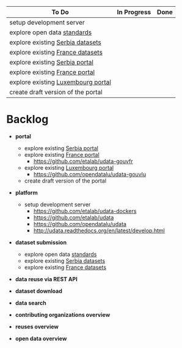 

To Do | In Progress | Done
------|-------------|-----
setup development server ||
explore open data [standards](http://www.w3.org/TR/dwbp/) ||
explore existing [Serbia datasets](http://hakaton.rs/podaci-koji-su-trenutno-otvoreni/) ||
explore existing [France datasets](http://www.data.gouv.fr/en/datasets/) ||
explore existing [Serbia portal](http://opendata.rs) ||
explore existing [France portal](http://www.data.gouv.fr) ||
explore existing [Luxembourg portal](http://www.etat.public.lu/fr/index.php) ||
create draft version of the portal ||

# Backlog

- __portal__

  - explore existing [Serbia portal](http://opendata.rs)
  - explore existing [France portal](http://www.data.gouv.fr)
    - https://github.com/etalab/udata-gouvfr
  - explore existing [Luxembourg portal](http://www.etat.public.lu/fr/index.php)
    - https://github.com/opendatalu/udata-gouvlu
  - create draft version of the portal


- __platform__

  - setup development server
    - https://github.com/etalab/udata-dockers
    - https://github.com/etalab/udata
    - https://github.com/opendatalu/udata
    - http://udata.readthedocs.org/en/latest/develop.html


- __dataset submission__

  - explore open data [standards](http://www.w3.org/TR/dwbp/)
  - explore existing [Serbia datasets](http://hakaton.rs/podaci-koji-su-trenutno-otvoreni/)
  - explore existing [France datasets](http://www.data.gouv.fr/en/datasets/)


- __data reuse via REST API__


- __dataset download__


- __data search__


- __contributing organizations overview__


- __reuses overview__


- __open data overview__
